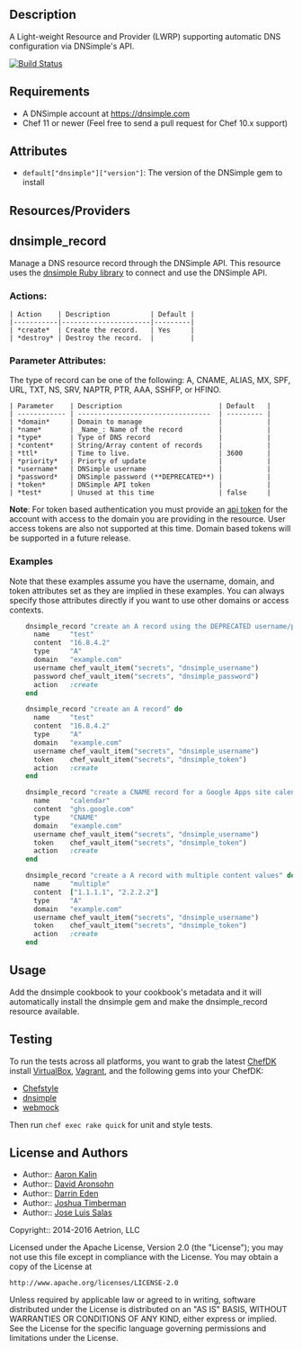 ## Description

A Light-weight Resource and Provider (LWRP) supporting
automatic DNS configuration via DNSimple's API.

[![Build Status](https://travis-ci.org/dnsimple/chef-dnsimple.png?branch=master)](https://travis-ci.org/dnsimple/chef-dnsimple)

## Requirements

* A DNSimple account at https://dnsimple.com
* Chef 11 or newer (Feel free to send a pull request for Chef 10.x support)

## Attributes

- `default["dnsimple"]["version"]`: The version of the DNSimple gem to install

## Resources/Providers

dnsimple\_record
----------------

Manage a DNS resource record through the DNSimple API. This resource uses
the [dnsimple Ruby library](http://rubygems.org/gems/dnsimple) to connect and
use the DNSimple API.

### Actions:

    | Action    | Description          | Default |
    |-----------|----------------------|---------|
    | *create*  | Create the record.   | Yes     |
    | *destroy* | Destroy the record.  |         |

### Parameter Attributes:

The type of record can be one of the following: A, CNAME, ALIAS, MX,
SPF, URL, TXT, NS, SRV, NAPTR, PTR, AAA, SSHFP, or HFINO.

    | Parameter    | Description                        | Default   |
    | ------------ | ---------------------------------  | --------- |
    | *domain*     | Domain to manage                   |           |
    | *name*       | _Name_: Name of the record         |           |
    | *type*       | Type of DNS record                 |           |
    | *content*    | String/Array content of records    |           |
    | *ttl*        | Time to live.                      | 3600      |
    | *priority*   | Priorty of update                  |           |
    | *username*   | DNSimple username                  |           |
    | *password*   | DNSimple password (**DEPRECATED**) |           |
    | *token*      | DNSimple API token                 |           |
    | *test*       | Unused at this time                | false     |

**Note**: For token based authentication you must provide an [api token][] for
the account with access to the domain you are providing in the resource. User
access tokens are also not supported at this time.  Domain based tokens will be
supported in a future release.

### Examples

Note that these examples assume you have the username, domain, and token
attributes set as they are implied in these examples. You can always specify
those attributes directly if you want to use other domains or access contexts.

```ruby
    dnsimple_record "create an A record using the DEPRECATED username/password authentication" do
      name     "test"
      content  "16.8.4.2"
      type     "A"
      domain   "example.com"
      username chef_vault_item("secrets", "dnsimple_username")
      password chef_vault_item("secrets", "dnsimple_password")
      action   :create
    end

    dnsimple_record "create an A record" do
      name     "test"
      content  "16.8.4.2"
      type     "A"
      domain   "example.com"
      username chef_vault_item("secrets", "dnsimple_username")
      token    chef_vault_item("secrets", "dnsimple_token")
      action   :create
    end

    dnsimple_record "create a CNAME record for a Google Apps site calendar" do
      name     "calendar"
      content  "ghs.google.com"
      type     "CNAME"
      domain   "example.com"
      username chef_vault_item("secrets", "dnsimple_username")
      token    chef_vault_item("secrets", "dnsimple_token")
      action   :create
    end

    dnsimple_record "create a A record with multiple content values" do
      name     "multiple"
      content  ["1.1.1.1", "2.2.2.2"]
      type     "A"
      domain   "example.com"
      username chef_vault_item("secrets", "dnsimple_username")
      token    chef_vault_item("secrets", "dnsimple_token")
      action   :create
    end
```

## Usage

Add the dnsimple cookbook to your cookbook's metadata and it will automatically
install the dnsimple gem and make the dnsimple\_record resource available.

## Testing

To run the tests across all platforms, you want to grab the latest [ChefDK][]
install [VirtualBox][], [Vagrant][], and the following gems into your ChefDK:

* [Chefstyle][]
* [dnsimple][dnsimple-gem]
* [webmock][]

Then run `chef exec rake quick` for unit and style tests.

## License and Authors

* Author:: [Aaron Kalin](https://github.com/martinisoft)
* Author:: [David Aronsohn](https://github.com/tbunnyman)
* Author:: [Darrin Eden](https://github.com/dje)
* Author:: [Joshua Timberman](https://github.com/jtimberman)
* Author:: [Jose Luis Salas](https://github.com/josacar)

Copyright:: 2014-2016 Aetrion, LLC

Licensed under the Apache License, Version 2.0 (the "License");
you may not use this file except in compliance with the License.
You may obtain a copy of the License at

    http://www.apache.org/licenses/LICENSE-2.0

Unless required by applicable law or agreed to in writing, software
distributed under the License is distributed on an "AS IS" BASIS,
WITHOUT WARRANTIES OR CONDITIONS OF ANY KIND, either express or implied.
See the License for the specific language governing permissions and
limitations under the License.

[ChefDK]: https://downloads.chef.io/chef-dk/
[VirtualBox]: https://www.virtualbox.org/wiki/Downloads
[Vagrant]: https://www.vagrantup.com/downloads.html
[Chefstyle]: https://github.com/chef/chefstyle
[api token]: https://developer.dnsimple.com/v1/authentication/#api-token
[dnsimple-gem]: https://rubygems.org/gems/dnsimple
[webmock]: https://rubygems.org/gems/webmock
